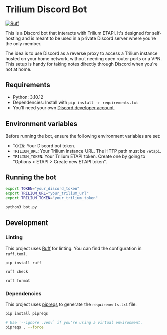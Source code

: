 # Trilium Discord Bot

[![Ruff](https://img.shields.io/endpoint?url=https://raw.githubusercontent.com/astral-sh/ruff/main/assets/badge/v2.json)](https://github.com/astral-sh/ruff)

This is a Discord bot that interacts with Trilium ETAPI. It's designed for self-hosting and is meant to be used in a private Discord server where you're the only member.

The idea is to use Discord as a reverse proxy to access a Trilium instance hosted on your home network, without needing open router ports or a VPN. This setup is handy for taking notes directly through Discord when you're not at home.

## Requirements

- Python: 3.10.12
- Dependencies: Install with `pip install -r requirements.txt`
- You'll need your own [Discord developer account](https://discord.com/developers/applications).

## Environment variables

Before running the bot, ensure the following environment variables are set:

- `TOKEN`: Your Discord bot token.
- `TRILIUM_URL`: Your Trilium instance URL. The HTTP path must be `/etapi`.
- `TRILIUM_TOKEN`: Your Trilium ETAPI token. Create one by going to "Options > ETAPI > Create new ETAPI token".

## Running the bot

```sh
export TOKEN="your_discord_token"
export TRILIUM_URL="your_trilium_url"
export TRILIUM_TOKEN="your_trilium_token"

python3 bot.py
```

## Development

### Linting

This project uses [Ruff](https://github.com/astral-sh/ruff) for linting. You can find the configuration in `ruff.toml`.

```sh
pip install ruff

ruff check

ruff format
```

### Dependencies

This project uses [pipreqs](https://github.com/bndr/pipreqs) to generate the `requirements.txt` file.

```sh
pip install pipreqs

# Use `--ignore .venv` if you're using a virtual environment.
pipreqs . --force
```
